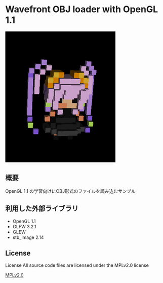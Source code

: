 
# Wavefront OBJ loader with OpenGL 1.1

![スクリーンショット](screenshot.png "スクリーンショット")

## 概要
OpenGL 1.1 の学習向けにOBJ形式のファイルを読み込むサンプル

## 利用した外部ライブラリ
+ OpenGL 1.1
+ GLFW 3.2.1
+ GLEW
+ stb_image 2.14

## License
License All source code files are licensed under the MPLv2.0 license

[MPLv2.0](https://www.mozilla.org/MPL/2.0/)
